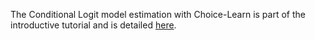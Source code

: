 The Conditional Logit model estimation with Choice-Learn is part of the introductive tutorial and is detailed [here](../introduction/3_model_clogit.ipynb).

